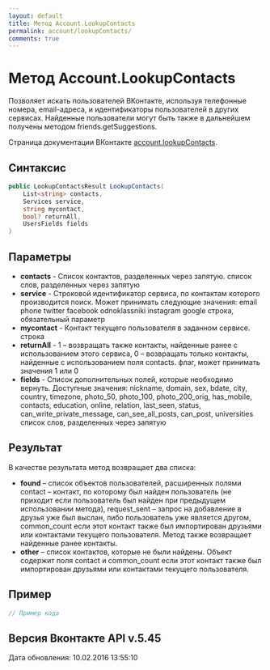```yaml
---
layout: default
title: Метод Account.LookupContacts
permalink: account/lookupContacts/
comments: true
---
```

# Метод Account.LookupContacts
Позволяет искать пользователей ВКонтакте, используя телефонные номера, email-адреса, и идентификаторы пользователей в других сервисах. Найденные пользователи могут быть также в дальнейшем получены методом friends.getSuggestions.

Страница документации ВКонтакте [account.lookupContacts](https://vk.com/dev/account.lookupContacts).
## Синтаксис
``` csharp
public LookupContactsResult LookupContacts(
	List<string> contacts,
	Services service,
	string mycontact,
	bool? returnAll,
	UsersFields fields
)
```

## Параметры
+ **contacts** - Список контактов, разделенных через запятую. список слов, разделенных через запятую
+ **service** - Строковой идентификатор сервиса, по контактам которого производится поиск. Может принимать следующие значения: 
email 
phone 
twitter 
facebook 
odnoklassniki 
instagram 
google 
строка, обязательный параметр
+ **mycontact** - Контакт текущего пользователя в заданном сервисе. строка
+ **returnAll** - 1 – возвращать также контакты, найденные ранее с использованием этого сервиса, 0 – возвращать только контакты, найденные с использованием поля contacts. флаг, может принимать значения 1 или 0
+ **fields** - Список дополнительных полей, которые необходимо вернуть. 
Доступные значения: nickname, domain, sex, bdate, city, country, timezone, photo_50, photo_100, photo_200_orig, has_mobile, contacts, education, online, relation, last_seen, status, can_write_private_message, can_see_all_posts, can_post, universities список слов, разделенных через запятую

## Результат
В качестве результата метод возвращает два списка: 

+ **found** – список объектов пользователей, расширенных полями contact – контакт, по которому был найден пользователь (не приходит если пользователь был найден при предыдущем использовании метода), request_sent – запрос на добавление в друзья уже был выслан, либо пользователь уже является другом, common_count если этот контакт также был импортирован друзьями или контактами текущего пользователя. Метод также возвращает найденные ранее контакты. 
+ **other** – список контактов, которые не были найдены. Объект содержит поля contact и common_count если этот контакт также был импортирован друзьями или контактами текущего пользователя.

## Пример
``` csharp
// Пример кода
```

## Версия Вконтакте API v.5.45
Дата обновления: 10.02.2016 13:55:10
